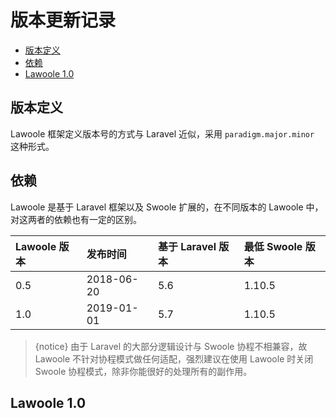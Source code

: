 # 版本更新记录

- [版本定义](#versioning-scheme)
- [依赖](#dependencies)
- [Lawoole 1.0](#lawoole-1.0)

<a name="versioning-scheme"></a>
## 版本定义

Lawoole 框架定义版本号的方式与 Laravel 近似，采用 `paradigm.major.minor` 这种形式。

<a name="dependencies"></a>
## 依赖

Lawoole 是基于 Laravel 框架以及 Swoole 扩展的，在不同版本的 Lawoole 中，对这两者的依赖也有一定的区别。

 **Lawoole 版本** | **发布时间** | **基于 Laravel 版本** | **最低 Swoole 版本**
:---|:---|:---|:---|
 0.5 | 2018-06-20 | 5.6 | 1.10.5
 1.0 | 2019-01-01 | 5.7 | 1.10.5
 
> {notice} 由于 Laravel 的大部分逻辑设计与 Swoole 协程不相兼容，故 Lawoole 不针对协程模式做任何适配，强烈建议在使用 Lawoole 时关闭 Swoole 协程模式，除非你能很好的处理所有的副作用。

<a name="lawoole-1.0"></a>
## Lawoole 1.0

